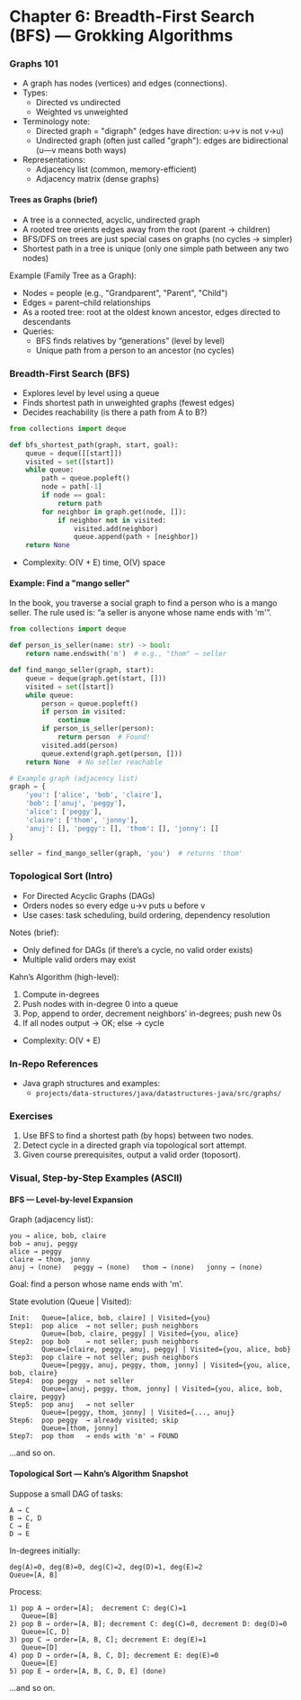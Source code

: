# Chapter 6: Breadth-First Search (BFS) — Grokking Algorithms

### Graphs 101
- A graph has nodes (vertices) and edges (connections).
- Types:
  - Directed vs undirected
  - Weighted vs unweighted
- Terminology note:
  - Directed graph = "digraph" (edges have direction: u→v is not v→u)
  - Undirected graph (often just called "graph"): edges are bidirectional (u—v means both ways)
- Representations:
  - Adjacency list (common, memory-efficient)
  - Adjacency matrix (dense graphs)

#### Trees as Graphs (brief)
- A tree is a connected, acyclic, undirected graph
- A rooted tree orients edges away from the root (parent → children)
- BFS/DFS on trees are just special cases on graphs (no cycles → simpler)
- Shortest path in a tree is unique (only one simple path between any two nodes)

Example (Family Tree as a Graph):
- Nodes = people (e.g., "Grandparent", "Parent", "Child")
- Edges = parent–child relationships
- As a rooted tree: root at the oldest known ancestor, edges directed to descendants
- Queries:
  - BFS finds relatives by “generations” (level by level)
  - Unique path from a person to an ancestor (no cycles)

### Breadth-First Search (BFS)
- Explores level by level using a queue
- Finds shortest path in unweighted graphs (fewest edges)
- Decides reachability (is there a path from A to B?)

```python
from collections import deque

def bfs_shortest_path(graph, start, goal):
    queue = deque([[start]])
    visited = set([start])
    while queue:
        path = queue.popleft()
        node = path[-1]
        if node == goal:
            return path
        for neighbor in graph.get(node, []):
            if neighbor not in visited:
                visited.add(neighbor)
                queue.append(path + [neighbor])
    return None
```

- Complexity: O(V + E) time, O(V) space

#### Example: Find a "mango seller"
In the book, you traverse a social graph to find a person who is a mango seller. The rule used is: “a seller is anyone whose name ends with 'm'”.

```python
from collections import deque

def person_is_seller(name: str) -> bool:
    return name.endswith('m')  # e.g., "thom" → seller

def find_mango_seller(graph, start):
    queue = deque(graph.get(start, []))
    visited = set([start])
    while queue:
        person = queue.popleft()
        if person in visited:
            continue
        if person_is_seller(person):
            return person  # Found!
        visited.add(person)
        queue.extend(graph.get(person, []))
    return None  # No seller reachable

# Example graph (adjacency list)
graph = {
    'you': ['alice', 'bob', 'claire'],
    'bob': ['anuj', 'peggy'],
    'alice': ['peggy'],
    'claire': ['thom', 'jonny'],
    'anuj': [], 'peggy': [], 'thom': [], 'jonny': []
}

seller = find_mango_seller(graph, 'you')  # returns 'thom'
```

### Topological Sort (Intro)
- For Directed Acyclic Graphs (DAGs)
- Orders nodes so every edge u→v puts u before v
- Use cases: task scheduling, build ordering, dependency resolution

Notes (brief):
- Only defined for DAGs (if there’s a cycle, no valid order exists)
- Multiple valid orders may exist

Kahn’s Algorithm (high-level):
1) Compute in-degrees
2) Push nodes with in-degree 0 into a queue
3) Pop, append to order, decrement neighbors’ in-degrees; push new 0s
4) If all nodes output → OK; else → cycle

- Complexity: O(V + E)

### In-Repo References
- Java graph structures and examples:
  - `projects/data-structures/java/datastructures-java/src/graphs/`

### Exercises
1) Use BFS to find a shortest path (by hops) between two nodes.
2) Detect cycle in a directed graph via topological sort attempt.
3) Given course prerequisites, output a valid order (toposort).


### Visual, Step-by-Step Examples (ASCII)

#### BFS — Level-by-level Expansion

Graph (adjacency list):

```
you → alice, bob, claire
bob → anuj, peggy
alice → peggy
claire → thom, jonny
anuj → (none)   peggy → (none)   thom → (none)   jonny → (none)
```

Goal: find a person whose name ends with 'm'.

State evolution (Queue | Visited):
```
Init:   Queue=[alice, bob, claire] | Visited={you}
Step1:  pop alice  → not seller; push neighbors
        Queue=[bob, claire, peggy] | Visited={you, alice}
Step2:  pop bob    → not seller; push neighbors
        Queue=[claire, peggy, anuj, peggy] | Visited={you, alice, bob}
Step3:  pop claire → not seller; push neighbors
        Queue=[peggy, anuj, peggy, thom, jonny] | Visited={you, alice, bob, claire}
Step4:  pop peggy  → not seller
        Queue=[anuj, peggy, thom, jonny] | Visited={you, alice, bob, claire, peggy}
Step5:  pop anuj   → not seller
        Queue=[peggy, thom, jonny] | Visited={..., anuj}
Step6:  pop peggy  → already visited; skip
        Queue=[thom, jonny]
Step7:  pop thom   → ends with 'm' → FOUND
```

…and so on.

#### Topological Sort — Kahn’s Algorithm Snapshot

Suppose a small DAG of tasks:

```
A → C
B → C, D
C → E
D → E
```

In-degrees initially:
```
deg(A)=0, deg(B)=0, deg(C)=2, deg(D)=1, deg(E)=2
Queue=[A, B]
```

Process:
```
1) pop A → order=[A];  decrement C: deg(C)=1
   Queue=[B]
2) pop B → order=[A, B]; decrement C: deg(C)=0, decrement D: deg(D)=0
   Queue=[C, D]
3) pop C → order=[A, B, C]; decrement E: deg(E)=1
   Queue=[D]
4) pop D → order=[A, B, C, D]; decrement E: deg(E)=0
   Queue=[E]
5) pop E → order=[A, B, C, D, E] (done)
```

…and so on.


